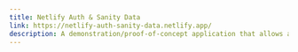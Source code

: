 ```yaml
---
title: Netlify Auth & Sanity Data
link: https://netlify-auth-sanity-data.netlify.app/
description: A demonstration/proof-of-concept application that allows a user to sign up, login, and write user-scoped data to a Sanity.io private datastore.
---
```

